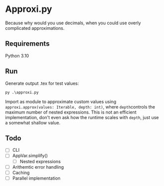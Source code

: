 # Approxi.py

Because why would you use decimals, when you could use overly complicated approximations.

## Requirements
Python 3.10

## Run

Generate output .tex for test values:

    py .\approxi.py

Import as module to approximate custom values using `approxi.approx(values: Iterable, depth: int)`, where `depth`controls the maximum number of nested expressions. This is not an efficient implementation, don't even ask how the runtime scales with `depth`, just use a somewhat shallow value.

## Todo
- [ ] CLI
- [ ] AppVar.simplify()
    - [ ] Nested expressions
- [ ] Arithemtic error handling
- [ ] Caching
- [ ] Parallel implementation
